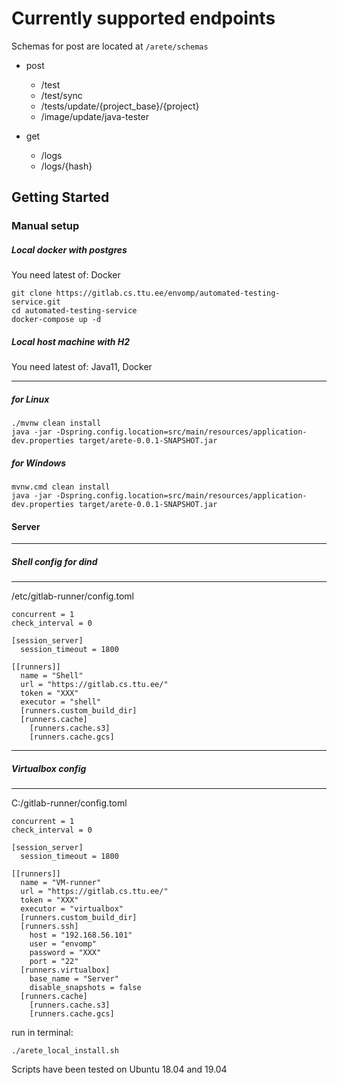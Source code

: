 
# Currently supported endpoints

Schemas for post are located at ```/arete/schemas```

* post
    * /test
    * /test/sync <WIP>
    * /tests/update/{project_base}/{project}
    * /image/update/java-tester

* get
    * /logs
    * /logs/{hash}

Getting Started
----

### Manual setup

##### Local docker with postgres ####

You need latest of: Docker

```
git clone https://gitlab.cs.ttu.ee/envomp/automated-testing-service.git
cd automated-testing-service
docker-compose up -d
```

##### Local host machine with H2 ####
You need latest of: Java11, Docker
___
##### for Linux
```
./mvnw clean install
java -jar -Dspring.config.location=src/main/resources/application-dev.properties target/arete-0.0.1-SNAPSHOT.jar
```


##### for Windows

```
mvnw.cmd clean install
java -jar -Dspring.config.location=src/main/resources/application-dev.properties target/arete-0.0.1-SNAPSHOT.jar
```

#### Server
___
##### Shell config for dind

___
/etc/gitlab-runner/config.toml
```
concurrent = 1
check_interval = 0

[session_server]
  session_timeout = 1800

[[runners]]
  name = "Shell"
  url = "https://gitlab.cs.ttu.ee/"
  token = "XXX"
  executor = "shell"
  [runners.custom_build_dir]
  [runners.cache]
    [runners.cache.s3]
    [runners.cache.gcs]
```
___
##### Virtualbox config

___
C:/gitlab-runner/config.toml
```
concurrent = 1
check_interval = 0

[session_server]
  session_timeout = 1800

[[runners]]
  name = "VM-runner"
  url = "https://gitlab.cs.ttu.ee/"
  token = "XXX"
  executor = "virtualbox"
  [runners.custom_build_dir]
  [runners.ssh]
    host = "192.168.56.101"
    user = "envomp"
    password = "XXX"
    port = "22"
  [runners.virtualbox]
    base_name = "Server"
    disable_snapshots = false
  [runners.cache]
    [runners.cache.s3]
    [runners.cache.gcs]
```

run in terminal:
```
./arete_local_install.sh
```

Scripts have been tested on Ubuntu 18.04 and 19.04
